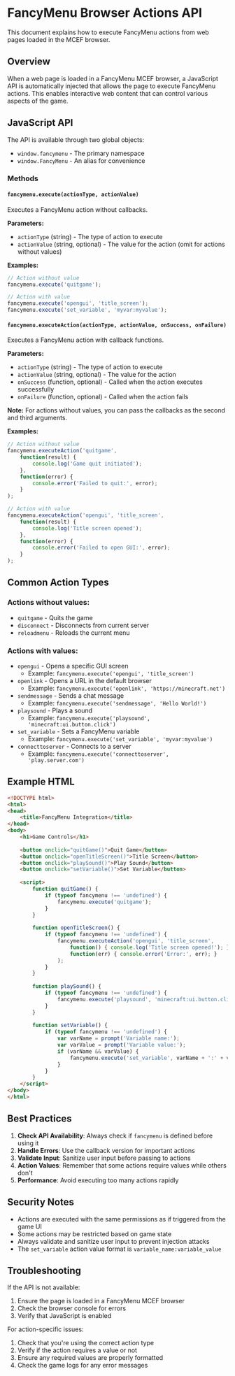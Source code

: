 # FancyMenu Browser Actions API

This document explains how to execute FancyMenu actions from web pages loaded in the MCEF browser.

## Overview

When a web page is loaded in a FancyMenu MCEF browser, a JavaScript API is automatically injected that allows the page to execute FancyMenu actions. This enables interactive web content that can control various aspects of the game.

## JavaScript API

The API is available through two global objects:
- `window.fancymenu` - The primary namespace
- `window.FancyMenu` - An alias for convenience

### Methods

#### `fancymenu.execute(actionType, actionValue)`
Executes a FancyMenu action without callbacks.

**Parameters:**
- `actionType` (string) - The type of action to execute
- `actionValue` (string, optional) - The value for the action (omit for actions without values)

**Examples:**
```javascript
// Action without value
fancymenu.execute('quitgame');

// Action with value
fancymenu.execute('opengui', 'title_screen');
fancymenu.execute('set_variable', 'myvar:myvalue');
```

#### `fancymenu.executeAction(actionType, actionValue, onSuccess, onFailure)`
Executes a FancyMenu action with callback functions.

**Parameters:**
- `actionType` (string) - The type of action to execute
- `actionValue` (string, optional) - The value for the action
- `onSuccess` (function, optional) - Called when the action executes successfully
- `onFailure` (function, optional) - Called when the action fails

**Note:** For actions without values, you can pass the callbacks as the second and third arguments.

**Examples:**
```javascript
// Action without value
fancymenu.executeAction('quitgame',
    function(result) {
        console.log('Game quit initiated');
    },
    function(error) {
        console.error('Failed to quit:', error);
    }
);

// Action with value
fancymenu.executeAction('opengui', 'title_screen',
    function(result) {
        console.log('Title screen opened');
    },
    function(error) {
        console.error('Failed to open GUI:', error);
    }
);
```

## Common Action Types

### Actions without values:
- `quitgame` - Quits the game
- `disconnect` - Disconnects from current server
- `reloadmenu` - Reloads the current menu

### Actions with values:
- `opengui` - Opens a specific GUI screen
  - Example: `fancymenu.execute('opengui', 'title_screen')`
- `openlink` - Opens a URL in the default browser
  - Example: `fancymenu.execute('openlink', 'https://minecraft.net')`
- `sendmessage` - Sends a chat message
  - Example: `fancymenu.execute('sendmessage', 'Hello World!')`
- `playsound` - Plays a sound
  - Example: `fancymenu.execute('playsound', 'minecraft:ui.button.click')`
- `set_variable` - Sets a FancyMenu variable
  - Example: `fancymenu.execute('set_variable', 'myvar:myvalue')`
- `connecttoserver` - Connects to a server
  - Example: `fancymenu.execute('connecttoserver', 'play.server.com')`

## Example HTML

```html
<!DOCTYPE html>
<html>
<head>
    <title>FancyMenu Integration</title>
</head>
<body>
    <h1>Game Controls</h1>
    
    <button onclick="quitGame()">Quit Game</button>
    <button onclick="openTitleScreen()">Title Screen</button>
    <button onclick="playSound()">Play Sound</button>
    <button onclick="setVariable()">Set Variable</button>
    
    <script>
        function quitGame() {
            if (typeof fancymenu !== 'undefined') {
                fancymenu.execute('quitgame');
            }
        }
        
        function openTitleScreen() {
            if (typeof fancymenu !== 'undefined') {
                fancymenu.executeAction('opengui', 'title_screen',
                    function() { console.log('Title screen opened!'); },
                    function(err) { console.error('Error:', err); }
                );
            }
        }
        
        function playSound() {
            if (typeof fancymenu !== 'undefined') {
                fancymenu.execute('playsound', 'minecraft:ui.button.click');
            }
        }
        
        function setVariable() {
            if (typeof fancymenu !== 'undefined') {
                var varName = prompt('Variable name:');
                var varValue = prompt('Variable value:');
                if (varName && varValue) {
                    fancymenu.execute('set_variable', varName + ':' + varValue);
                }
            }
        }
    </script>
</body>
</html>
```

## Best Practices

1. **Check API Availability**: Always check if `fancymenu` is defined before using it
2. **Handle Errors**: Use the callback version for important actions
3. **Validate Input**: Sanitize user input before passing to actions
4. **Action Values**: Remember that some actions require values while others don't
5. **Performance**: Avoid executing too many actions rapidly

## Security Notes

- Actions are executed with the same permissions as if triggered from the game UI
- Some actions may be restricted based on game state
- Always validate and sanitize user input to prevent injection attacks
- The `set_variable` action value format is `variable_name:variable_value`

## Troubleshooting

If the API is not available:
1. Ensure the page is loaded in a FancyMenu MCEF browser
2. Check the browser console for errors
3. Verify that JavaScript is enabled

For action-specific issues:
1. Check that you're using the correct action type
2. Verify if the action requires a value or not
3. Ensure any required values are properly formatted
4. Check the game logs for any error messages
